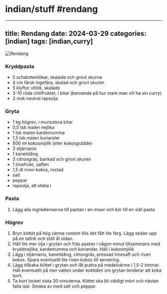 indian/stuff
#rendang
=======
---
title: Rendang
date: 2024-03-29
categories: [indian]
tags: [indian,curry]
---

![Rendang](https://img.koket.se/standard-mega/rendang-indonesisk-curry.jpg)


### Kryddpasta

- 5 schalottenlökar, skalade och grovt skurna
- 4 cm färsk ingefära, skalad och grovt skuren
- 5 klyftor vitlök, skalade
- 3-10 röda chilifrukter, i bitar (beroende på hur stark man vill ha sin curry)
- 3 msk neutral rapsolja

### Gryta

- 1 kg högrev, i munsstora bitar
- 0,5 tsk malen nejlika
- 1 tsk malen kardemumma
- 1,5 tsk malen koriander
- 800 ml kokosmjölk (eller kokosgrädde)
- 3 stjärnanis
- 1 kanelstång
- 3 citrongräs, bankad och grovt skuren
- 1 limefrukt, saften
- 1,5 dl riven kokos, rostad
- salt
- peppar
- rapsolja, att steka i

### Pasta

1. Lägg alla ingredienserna till pastan i en mixer och kör till en slät pasta

### Högrev

1. Bryn köttet på hög värme runtom tills det fått lite färg. Lägg sedan upp på en tallrik och ställ åt sidan.
2. Häll lite mer olja i grytan och fräs pastan i någon minut tillsammans med
kryddnejlika, kardemumma och koriander. Häll i kokosmjölk
3. Lägg i stjärnanis, kanelstång, citrongräs, pressad limesaft och riven kokos. Spara eventuellt lite riven kokos till servering.
4. Lägg tillbaka köttet i grytan och låt puttra på medelvärme i 1,5-2 timmar.
Häll eventuellt på mer vatten under koktiden om grytan tenderar att koka torrt.
5. Ta bort locket sista 30 minuterna. Köttet ska bli väldigt mört och nästan falla isär. Smaka av med salt och peppar.
